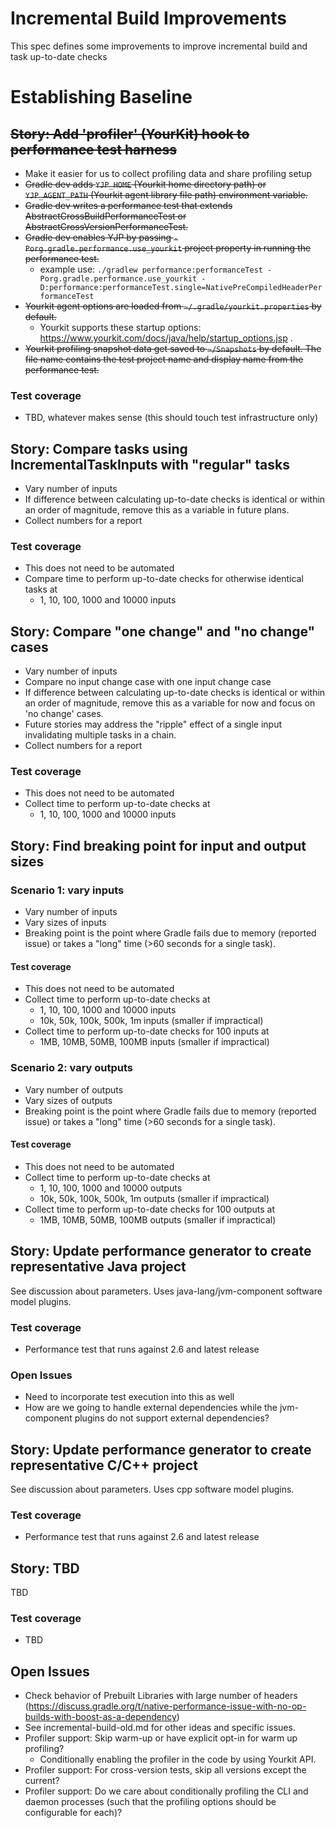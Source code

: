 # Incremental Build Improvements

This spec defines some improvements to improve incremental build and task up-to-date checks

# Establishing Baseline

## ~~Story: Add 'profiler' (YourKit) hook to performance test harness~~

- Make it easier for us to collect profiling data and share profiling setup
- ~~Gradle dev adds `YJP_HOME` (Yourkit home directory path) or `YJP_AGENT_PATH` (Yourkit agent library file path) environment variable.~~
- ~~Gradle dev writes a performance test that extends AbstractCrossBuildPerformanceTest or AbstractCrossVersionPerformanceTest.~~
- ~~Gradle dev enables YJP by passing `-Porg.gradle.performance.use_yourkit` project property in running the performance test.~~
  - example use: `./gradlew performance:performanceTest -Porg.gradle.performance.use_yourkit -D:performance:performanceTest.single=NativePreCompiledHeaderPerformanceTest`
- ~~Yourkit agent options are loaded from `~/.gradle/yourkit.properties` by default.~~
  - Yourkit supports these startup options: https://www.yourkit.com/docs/java/help/startup_options.jsp .
- ~~Yourkit profiling snapshot data get saved to `~/Snapshots` by default. The file name contains the test project name and display name from the performance test.~~

### Test coverage

- TBD, whatever makes sense (this should touch test infrastructure only)

## Story: Compare tasks using IncrementalTaskInputs with "regular" tasks

- Vary number of inputs
- If difference between calculating up-to-date checks is identical or within an order of magnitude, remove this as a variable in future plans.
- Collect numbers for a report

### Test coverage

- This does not need to be automated
- Compare time to perform up-to-date checks for otherwise identical tasks at
   - 1, 10, 100, 1000 and 10000 inputs

## Story: Compare "one change" and "no change" cases

- Vary number of inputs
- Compare no input change case with one input change case
- If difference between calculating up-to-date checks is identical or within an order of magnitude, remove this as a variable for now and focus on 'no change' cases.
- Future stories may address the "ripple" effect of a single input invalidating multiple tasks in a chain.
- Collect numbers for a report

### Test coverage

- This does not need to be automated
- Collect time to perform up-to-date checks at
   - 1, 10, 100, 1000 and 10000 inputs

## Story: Find breaking point for input and output sizes

### Scenario 1: vary inputs

- Vary number of inputs
- Vary sizes of inputs
- Breaking point is the point where Gradle fails due to memory (reported issue) or takes a "long" time (>60 seconds for a single task).

#### Test coverage

- This does not need to be automated
- Collect time to perform up-to-date checks at
   - 1, 10, 100, 1000 and 10000 inputs
   - 10k, 50k, 100k, 500k, 1m inputs (smaller if impractical)
- Collect time to perform up-to-date checks for 100 inputs at
   - 1MB, 10MB, 50MB, 100MB inputs (smaller if impractical)

### Scenario 2: vary outputs

- Vary number of outputs
- Vary sizes of outputs
- Breaking point is the point where Gradle fails due to memory (reported issue) or takes a "long" time (>60 seconds for a single task).

#### Test coverage

- This does not need to be automated
- Collect time to perform up-to-date checks at
   - 1, 10, 100, 1000 and 10000 outputs
   - 10k, 50k, 100k, 500k, 1m outputs (smaller if impractical)
- Collect time to perform up-to-date checks for 100 outputs at
   - 1MB, 10MB, 50MB, 100MB outputs (smaller if impractical)


## Story: Update performance generator to create representative Java project

See discussion about parameters.  Uses java-lang/jvm-component software model plugins.

### Test coverage

- Performance test that runs against 2.6 and latest release

### Open Issues

- Need to incorporate test execution into this as well
- How are we going to handle external dependencies while the jvm-component plugins do not support external dependencies?

## Story: Update performance generator to create representative C/C++ project

See discussion about parameters.  Uses cpp software model plugins.

### Test coverage

- Performance test that runs against 2.6 and latest release

## Story: TBD

TBD

### Test coverage

- TBD

## Open Issues

- Check behavior of Prebuilt Libraries with large number of headers (https://discuss.gradle.org/t/native-performance-issue-with-no-op-builds-with-boost-as-a-dependency)
- See incremental-build-old.md for other ideas and specific issues.
- Profiler support: Skip warm-up or have explicit opt-in for warm up profiling?
  - Conditionally enabling the profiler in the code by using Yourkit API.
- Profiler support: For cross-version tests, skip all versions except the current?
- Profiler support: Do we care about conditionally profiling the CLI and daemon processes (such that the profiling options should be configurable for each)?
